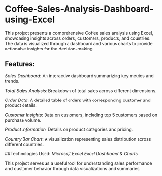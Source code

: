 # Coffee-Sales-Analysis-Dashboard-using-Excel

This project presents a comprehensive Coffee sales analysis using Excel, showcasing insights across orders, customers, products, and countries. The data is visualized through a dashboard and various charts to provide actionable insights for the decision-making.

## Features:
*Sales Dashboard*: An interactive dashboard summarizing key metrics and trends.

*Total Sales Analysis*: Breakdown of total sales across different dimensions.

*Order Data*: A detailed table of orders with corresponding customer and product details.

*Customer Insights*: Data on customers, including top 5 customers based on purchase volume.

*Product Information*: Details on product categories and pricing.

*Country Bar Chart*: A visualization representing sales distribution across different countries.


##Technologies Used:
*Microsoft Excel*
*Excel Dashboard & Charts*

This project serves as a useful tool for understanding sales performance and customer behavior through data visualizations and summaries.
